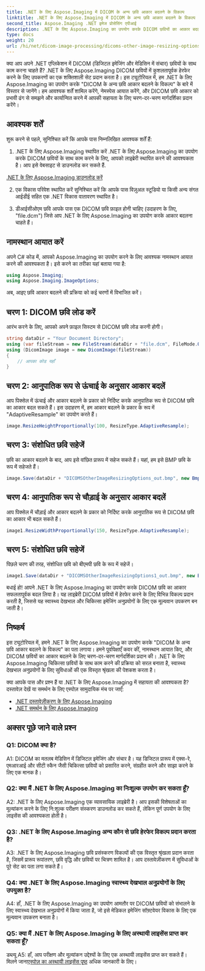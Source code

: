 ```yaml
---
title: .NET के लिए Aspose.Imaging में DICOM के अन्य छवि आकार बदलने के विकल्प
linktitle: .NET के लिए Aspose.Imaging में DICOM के अन्य छवि आकार बदलने के विकल्प
second_title: Aspose.Imaging .NET इमेज प्रोसेसिंग एपीआई
description: .NET के लिए Aspose.Imaging का उपयोग करके DICOM छवियों का आकार बदलना सीखें। कुशल चिकित्सा छवि हेरफेर के लिए चरण-दर-चरण मार्गदर्शिका।
type: docs
weight: 20
url: /hi/net/dicom-image-processing/dicoms-other-image-resizing-options/
---
```

क्या आप अपने .NET एप्लिकेशन में DICOM (डिजिटल इमेजिंग और मेडिसिन में संचार) छवियों के साथ काम करना चाहते हैं? .NET के लिए Aspose.Imaging DICOM छवियों में कुशलतापूर्वक हेरफेर करने के लिए उपकरणों का एक शक्तिशाली सेट प्रदान करता है। इस ट्यूटोरियल में, हम .NET के लिए Aspose.Imaging का उपयोग करके "DICOM के अन्य छवि आकार बदलने के विकल्प" के बारे में विस्तार से जानेंगे। हम आवश्यक शर्तें शामिल करेंगे, नेमस्पेस आयात करेंगे, और DICOM छवि आकार को प्रभावी ढंग से समझने और कार्यान्वित करने में आपकी सहायता के लिए चरण-दर-चरण मार्गदर्शिका प्रदान करेंगे।

## आवश्यक शर्तें

शुरू करने से पहले, सुनिश्चित करें कि आपके पास निम्नलिखित आवश्यक शर्तें हैं:

1. .NET के लिए Aspose.Imaging स्थापित करें
.NET के लिए Aspose.Imaging का उपयोग करके DICOM छवियों के साथ काम करने के लिए, आपको लाइब्रेरी स्थापित करने की आवश्यकता है। आप इसे वेबसाइट से डाउनलोड कर सकते हैं.

[.NET के लिए Aspose.Imaging डाउनलोड करें](https://releases.aspose.com/imaging/net/)

2. एक विकास परिवेश स्थापित करें
सुनिश्चित करें कि आपके पास विज़ुअल स्टूडियो या किसी अन्य संगत आईडीई सहित एक .NET विकास वातावरण स्थापित है।

3. डीआईसीओएम छवि
आपके पास एक DICOM छवि फ़ाइल होनी चाहिए (उदाहरण के लिए, "file.dcm") जिसे आप .NET के लिए Aspose.Imaging का उपयोग करके आकार बदलना चाहते हैं।

## नामस्थान आयात करें

अपने C# कोड में, आपको Aspose.Imaging का उपयोग करने के लिए आवश्यक नामस्थान आयात करने की आवश्यकता है। इसे करने का तरीका यहां बताया गया है:

```csharp
using Aspose.Imaging;
using Aspose.Imaging.ImageOptions;
```

अब, आइए छवि आकार बदलने की प्रक्रिया को कई चरणों में विभाजित करें।

## चरण 1: DICOM छवि लोड करें
आरंभ करने के लिए, आपको अपने फ़ाइल सिस्टम से DICOM छवि लोड करनी होगी।

```csharp
string dataDir = "Your Document Directory";
using (var fileStream = new FileStream(dataDir + "file.dcm", FileMode.Open, FileAccess.Read))
using (DicomImage image = new DicomImage(fileStream))
{
    // आपका कोड यहाँ
}
```

## चरण 2: आनुपातिक रूप से ऊंचाई के अनुसार आकार बदलें
आप पिक्सेल में ऊंचाई और आकार बदलने के प्रकार को निर्दिष्ट करके आनुपातिक रूप से DICOM छवि का आकार बदल सकते हैं। इस उदाहरण में, हम आकार बदलने के प्रकार के रूप में "AdaptiveResample" का उपयोग करते हैं।

```csharp
image.ResizeHeightProportionally(100, ResizeType.AdaptiveResample);
```

## चरण 3: संशोधित छवि सहेजें
छवि का आकार बदलने के बाद, आप इसे वांछित प्रारूप में सहेज सकते हैं। यहां, हम इसे BMP छवि के रूप में सहेजते हैं।

```csharp
image.Save(dataDir + "DICOMSOtherImageResizingOptions_out.bmp", new BmpOptions());
```

## चरण 4: आनुपातिक रूप से चौड़ाई के अनुसार आकार बदलें
आप पिक्सेल में चौड़ाई और आकार बदलने के प्रकार को निर्दिष्ट करके आनुपातिक रूप से DICOM छवि का आकार भी बदल सकते हैं।

```csharp
image1.ResizeWidthProportionally(150, ResizeType.AdaptiveResample);
```

## चरण 5: संशोधित छवि सहेजें
पिछले चरण की तरह, संशोधित छवि को बीएमपी छवि के रूप में सहेजें।

```csharp
image1.Save(dataDir + "DICOMSOtherImageResizingOptions1_out.bmp", new BmpOptions());
```

बधाई हो! आपने .NET के लिए Aspose.Imaging का उपयोग करके DICOM छवि का आकार सफलतापूर्वक बदल लिया है। यह लाइब्रेरी DICOM छवियों में हेरफेर करने के लिए विभिन्न विकल्प प्रदान करती है, जिससे यह स्वास्थ्य देखभाल और चिकित्सा इमेजिंग अनुप्रयोगों के लिए एक मूल्यवान उपकरण बन जाती है।

## निष्कर्ष

इस ट्यूटोरियल में, हमने .NET के लिए Aspose.Imaging का उपयोग करके "DICOM के अन्य छवि आकार बदलने के विकल्प" का पता लगाया। हमने पूर्वापेक्षाएँ कवर कीं, नामस्थान आयात किए, और DICOM छवियों का आकार बदलने के लिए चरण-दर-चरण मार्गदर्शिका प्रदान की। .NET के लिए Aspose.Imaging चिकित्सा छवियों के साथ काम करने की प्रक्रिया को सरल बनाता है, स्वास्थ्य देखभाल अनुप्रयोगों के लिए सुविधाओं की एक विस्तृत श्रृंखला की पेशकश करता है।

क्या आपके पास और प्रश्न हैं या .NET के लिए Aspose.Imaging में सहायता की आवश्यकता है? दस्तावेज़ देखें या समर्थन के लिए एस्पोज़ सामुदायिक मंच पर जाएँ:

- [.NET दस्तावेज़ीकरण के लिए Aspose.Imaging](https://reference.aspose.com/imaging/net/)
- [.NET समर्थन के लिए Aspose.Imaging](https://forum.aspose.com/)

## अक्सर पूछे जाने वाले प्रश्न

### Q1: DICOM क्या है?

A1: DICOM का मतलब मेडिसिन में डिजिटल इमेजिंग और संचार है। यह डिजिटल प्रारूप में एक्स-रे, एमआरआई और सीटी स्कैन जैसी चिकित्सा छवियों को प्रसारित करने, संग्रहीत करने और साझा करने के लिए एक मानक है।

### Q2: क्या मैं .NET के लिए Aspose.Imaging का निःशुल्क उपयोग कर सकता हूँ?

A2: .NET के लिए Aspose.Imaging एक व्यावसायिक लाइब्रेरी है। आप इसकी विशेषताओं का मूल्यांकन करने के लिए नि:शुल्क परीक्षण संस्करण डाउनलोड कर सकते हैं, लेकिन पूर्ण उपयोग के लिए लाइसेंस की आवश्यकता होती है।

### Q3: .NET के लिए Aspose.Imaging अन्य कौन से छवि हेरफेर विकल्प प्रदान करता है?

A3: .NET के लिए Aspose.Imaging छवि प्रसंस्करण विकल्पों की एक विस्तृत श्रृंखला प्रदान करता है, जिसमें प्रारूप रूपांतरण, छवि वृद्धि और छवियों पर चित्रण शामिल है। आप दस्तावेज़ीकरण में सुविधाओं के पूरे सेट का पता लगा सकते हैं।

### Q4: क्या .NET के लिए Aspose.Imaging स्वास्थ्य देखभाल अनुप्रयोगों के लिए उपयुक्त है?

A4: हाँ, .NET के लिए Aspose.Imaging का उपयोग आमतौर पर DICOM छवियों को संभालने के लिए स्वास्थ्य देखभाल अनुप्रयोगों में किया जाता है, जो इसे मेडिकल इमेजिंग सॉफ़्टवेयर विकास के लिए एक मूल्यवान उपकरण बनाता है।

### Q5: क्या मैं .NET के लिए Aspose.Imaging के लिए अस्थायी लाइसेंस प्राप्त कर सकता हूँ?
डब्ल्यू
 A5: हाँ, आप परीक्षण और मूल्यांकन उद्देश्यों के लिए एक अस्थायी लाइसेंस प्राप्त कर सकते हैं। मिलने जाना[एस्पोज़ का अस्थायी लाइसेंस पृष्ठ](https://purchase.aspose.com/temporary-license/) अधिक जानकारी के लिए।